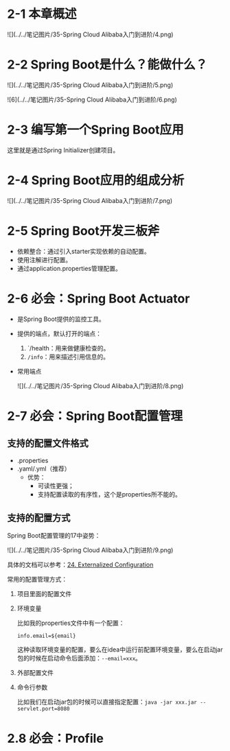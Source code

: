 # 2-1 本章概述

![](../../笔记图片/35-Spring Cloud Alibaba入门到进阶/4.png)

# 2-2 Spring Boot是什么？能做什么？

![](../../笔记图片/35-Spring Cloud Alibaba入门到进阶/5.png)

![6](../../笔记图片/35-Spring Cloud Alibaba入门到进阶/6.png)

 # 2-3 编写第一个Spring Boot应用

这里就是通过Spring Initializer创建项目。

# 2-4 Spring Boot应用的组成分析

![](../../笔记图片/35-Spring Cloud Alibaba入门到进阶/7.png)

# 2-5 Spring Boot开发三板斧

* 依赖整合：通过引入starter实现依赖的自动配置。
* 使用注解进行配置。
* 通过application.properties管理配置。

# 2-6 必会：Spring Boot Actuator

* 是Spring Boot提供的监控工具。

* 提供的端点，默认打开的端点：

    1. `/health：用来做健康检查的。
    2. `/info`：用来描述引用信息的。

* 常用端点

    ![](../../笔记图片/35-Spring Cloud Alibaba入门到进阶/8.png)

# 2-7 必会：Spring Boot配置管理

## 支持的配置文件格式

* .properties
* .yaml/.yml（推荐）
    * 优势：
        * 可读性更强；
        * 支持配置读取的有序性，这个是properties所不能的。

## 支持的配置方式

Spring Boot配置管理的17中姿势：

![](../../笔记图片/35-Spring Cloud Alibaba入门到进阶/9.png)

具体的文档可以参考：[24. Externalized Configuration](https://docs.spring.io/spring-boot/docs/1.3.9.BUILD-SNAPSHOT/reference/html/boot-features-external-config.html)

常用的配置管理方式：

1. 项目里面的配置文件

2. 环境变量

    比如我的properties文件中有一个配置：

    ```properties
    info.email=${email}
    ```

    这种读取环境变量的配置，要么在idea中运行前配置环境变量，要么在启动jar包的时候在启动命令后面添加：`--email=xxx`。

3. 外部配置文件

4. 命令行参数

    比如我们在启动jar包的时候可以直接指定配置：`java -jar xxx.jar --servlet.port=8080`

# 2.8 必会：Profile



